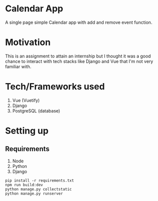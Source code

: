 # Calendar App

A single page simple Calendar app with add and remove event function.

# Motivation

This is an assignment to attain an internship but I thought it was a good chance to interact with tech stacks like Django and Vue that I'm not very familiar with.

<!-- # Screenshots -->

# Tech/Frameworks used

1. Vue (Vuetify)
2. Django
3. PostgreSQL (database)

# Setting up

## Requirements

1. Node
2. Python
3. Django

```
pip install -r requirements.txt
npm run build:dev
python manage.py collectstatic
python manage.py runserver
```
